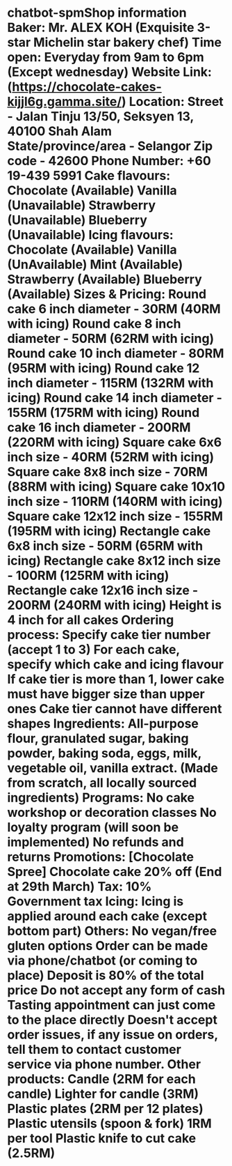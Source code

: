 # chatbot-spmShop information Baker: Mr. ALEX KOH (Exquisite 3-star Michelin star bakery chef) Time open: Everyday from 9am to 6pm (Except wednesday) Website Link: (https://chocolate-cakes-kijjl6g.gamma.site/) Location: Street - Jalan Tinju 13/50, Seksyen 13, 40100 Shah Alam State/province/area - Selangor Zip code - 42600 Phone Number: +60 19-439 5991 Cake flavours: Chocolate (Available) Vanilla (Unavailable) Strawberry (Unavailable) Blueberry (Unavailable) Icing flavours: Chocolate (Available) Vanilla (UnAvailable) Mint (Available) Strawberry (Available) Blueberry (Available) Sizes & Pricing: Round cake 6 inch diameter - 30RM (40RM with icing) Round cake 8 inch diameter - 50RM (62RM with icing) Round cake 10 inch diameter - 80RM (95RM with icing) Round cake 12 inch diameter - 115RM (132RM with icing) Round cake 14 inch diameter - 155RM (175RM with icing) Round cake 16 inch diameter - 200RM (220RM with icing) Square cake 6x6 inch size - 40RM (52RM with icing) Square cake 8x8 inch size - 70RM (88RM with icing) Square cake 10x10 inch size - 110RM (140RM with icing) Square cake 12x12 inch size - 155RM (195RM with icing) Rectangle cake 6x8 inch size - 50RM (65RM with icing) Rectangle cake 8x12 inch size - 100RM (125RM with icing) Rectangle cake 12x16 inch size - 200RM (240RM with icing) Height is 4 inch for all cakes Ordering process: Specify cake tier number (accept 1 to 3) For each cake, specify which cake and icing flavour If cake tier is more than 1, lower cake must have bigger size than upper ones Cake tier cannot have different shapes Ingredients: All-purpose flour, granulated sugar, baking powder, baking soda, eggs, milk, vegetable oil, vanilla extract. (Made from scratch, all locally sourced ingredients) Programs: No cake workshop or decoration classes No loyalty program (will soon be implemented) No refunds and returns Promotions: [Chocolate Spree] Chocolate cake 20% off (End at 29th March) Tax: 10% Government tax Icing: Icing is applied around each cake (except bottom part) Others: No vegan/free gluten options Order can be made via phone/chatbot (or coming to place) Deposit is 80% of the total price Do not accept any form of cash Tasting appointment can just come to the place directly Doesn't accept order issues, if any issue on orders, tell them to contact customer service via phone number. Other products: Candle (2RM for each candle) Lighter for candle (3RM) Plastic plates (2RM per 12 plates) Plastic utensils (spoon & fork) 1RM per tool Plastic knife to cut cake (2.5RM)
